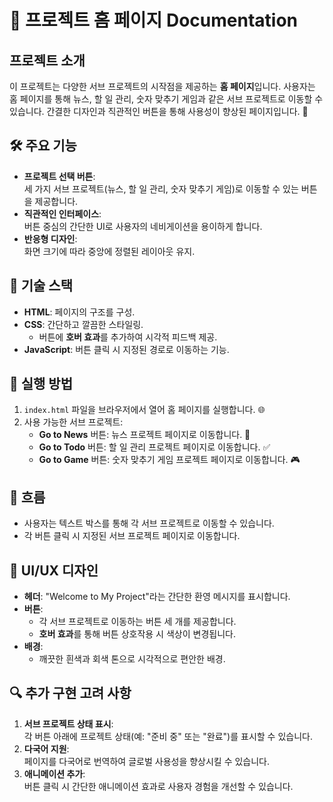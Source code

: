 # 🌟 프로젝트 홈 페이지 Documentation

## 프로젝트 소개

이 프로젝트는 다양한 서브 프로젝트의 시작점을 제공하는 **홈 페이지**입니다. 사용자는 홈 페이지를 통해 뉴스, 할 일 관리, 숫자 맞추기 게임과 같은 서브 프로젝트로 이동할 수 있습니다. 간결한 디자인과 직관적인 버튼을 통해 사용성이 향상된 페이지입니다. 🚀

## 🛠️ 주요 기능

- **프로젝트 선택 버튼**:  
  세 가지 서브 프로젝트(뉴스, 할 일 관리, 숫자 맞추기 게임)로 이동할 수 있는 버튼을 제공합니다.
- **직관적인 인터페이스**:  
  버튼 중심의 간단한 UI로 사용자의 네비게이션을 용이하게 합니다.
- **반응형 디자인**:  
  화면 크기에 따라 중앙에 정렬된 레이아웃 유지.

## 📐 기술 스택

- **HTML**: 페이지의 구조를 구성.
- **CSS**: 간단하고 깔끔한 스타일링.
     - 버튼에 **호버 효과**를 추가하여 시각적 피드백 제공.
- **JavaScript**: 버튼 클릭 시 지정된 경로로 이동하는 기능.

## 🚀 실행 방법

1. `index.html` 파일을 브라우저에서 열어 홈 페이지를 실행합니다. 🌐
2. 사용 가능한 서브 프로젝트:
      - **Go to News** 버튼: 뉴스 프로젝트 페이지로 이동합니다. 📰
      - **Go to Todo** 버튼: 할 일 관리 프로젝트 페이지로 이동합니다. ✅
      - **Go to Game** 버튼: 숫자 맞추기 게임 프로젝트 페이지로 이동합니다. 🎮

## 💬 흐름

- 사용자는 텍스트 박스를 통해 각 서브 프로젝트로 이동할 수 있습니다.
- 각 버튼 클릭 시 지정된 서브 프로젝트 페이지로 이동합니다.

## 🎨 UI/UX 디자인

- **헤더**: "Welcome to My Project"라는 간단한 환영 메시지를 표시합니다.
- **버튼**:
     - 각 서브 프로젝트로 이동하는 버튼 세 개를 제공합니다.
     - **호버 효과**를 통해 버튼 상호작용 시 색상이 변경됩니다.
- **배경**:
     - 깨끗한 흰색과 회색 톤으로 시각적으로 편안한 배경.

## 🔍 추가 구현 고려 사항

1. **서브 프로젝트 상태 표시**:  
   각 버튼 아래에 프로젝트 상태(예: "준비 중" 또는 "완료")를 표시할 수 있습니다.
2. **다국어 지원**:  
   페이지를 다국어로 번역하여 글로벌 사용성을 향상시킬 수 있습니다.
3. **애니메이션 추가**:  
   버튼 클릭 시 간단한 애니메이션 효과로 사용자 경험을 개선할 수 있습니다.
